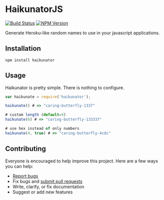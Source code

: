 # HaikunatorJS

[![Build Status](https://img.shields.io/travis/AtroxDev/haikunatorjs.svg)](https://travis-ci.org/AtroxDev/haikunatorjs)
[![NPM Version](https://img.shields.io/npm/v/haikunator.svg)](https://www.npmjs.com/package/haikunator)

Generate Heroku-like random names to use in your javascript applications.

## Installation
```
npm install haikunator
```

## Usage

Haikunator is pretty simple. There is nothing to configure.

```javascript
var haikunate = require('haikunator');

haikunate() # => "caring-butterfly-1337"

# custom length (default=4)
haikunate(6) # => "caring-butterfly-133337"

# use hex instead of only numbers
haikunate(4, true) # => "caring-butterfly-4cdc"
```

## Contributing

Everyone is encouraged to help improve this project. Here are a few ways you can help:

- [Report bugs](https://github.com/atroxdev/haikunatorjs/issues)
- Fix bugs and [submit pull requests](https://github.com/atroxdev/haikunatorjs/pulls)
- Write, clarify, or fix documentation
- Suggest or add new features